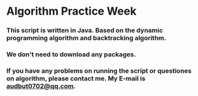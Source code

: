 # **Algorithm Practice Week**
### This script is written in Java. Based on the dynamic programming algorithm and backtracking algorithm.
### We don't need to download any packages.
### If you have any problems on running the script or questiones on algorithm, please contact me. My E-mail is audbut0702@qq.com.
